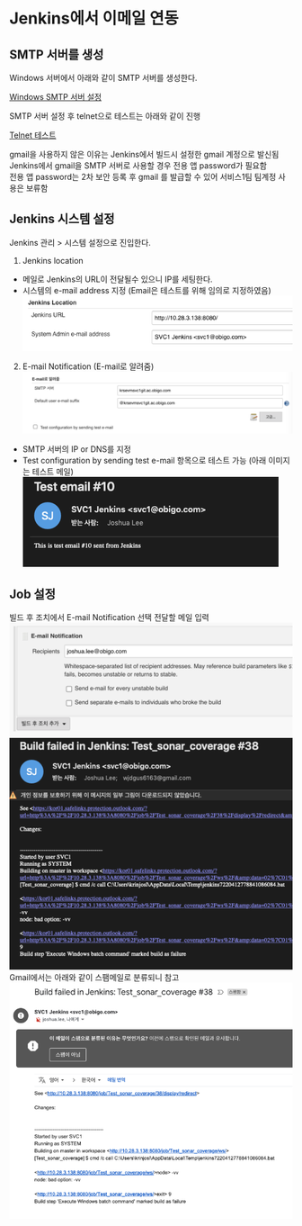 # Jenkins에서 이메일 연동

## SMTP 서버를 생성
Windows 서버에서 아래와 같이 SMTP 서버를 생성한다.

[Windows SMTP 서버 설정](https://server-talk.tistory.com/123)

SMTP 서버 설정 후 telnet으로 테스트는 아래와 같이 진행

[Telnet 테스트](https://jongjongbari.tistory.com/entry/windows2008-SMTP-%EC%84%A4%EC%A0%95)

gmail을 사용하지 않은 이유는 Jenkins에서 빌드시 설정한 gmail 계정으로 발신됨  
Jenkins에서 gmail을 SMTP 서버로 사용할 경우 전용 앱 password가 필요함  
전용 앱 password는 2차 보안 등록 후 gmail 를 발급할 수 있어 서비스1팀 팀계정 사용은 보류함  

## Jenkins 시스템 설정
Jenkins 관리 > 시스템 설정으로 진입한다.

1. Jenkins location
- 메일로 Jenkins의 URL이 전달될수 있으니 IP를 세팅한다.
- 시스템의 e-mail address 지정 (Email은 테스트를 위해 임의로 지정하였음)
![](./images/system_settings_jenkins_location.png)
2. E-mail Notification (E-mail로 알려줌)
![](./images/system_settings_email_notification.png)
- SMTP 서버의 IP or DNS를 지정
- Test configuration by sending test e-mail 항목으로 테스트 가능 (아래 이미지는 테스트 메일)
![](./images/email_test_result.png)
## Job 설정
빌드 후 조치에서 E-mail Notification 선택
전달할 메일 입력
![](./images/job_settings.png)
![](./images/job_settings2.png)
Gmail에서는 아래와 같이 스팸메일로 분류되니 참고
![](./images/job_settings3.png)